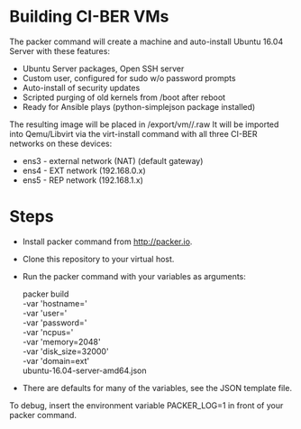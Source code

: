 Building CI-BER VMs
===================

The packer command will create a machine and auto-install Ubuntu 16.04 Server with these features:

* Ubuntu Server packages, Open SSH server
* Custom user, configured for sudo w/o password prompts
* Auto-install of security updates
* Scripted purging of old kernels from /boot after reboot
* Ready for Ansible plays (python-simplejson package installed)

The resulting image will be placed in /export/vm/<my host>/<my host>.raw
It will be imported into Qemu/Libvirt via the virt-install command with all three CI-BER networks on these devices:

* ens3 - external network (NAT) (default gateway)
* ens4 - EXT network (192.168.0.x)
* ens5 - REP network (192.168.1.x)

# Steps

* Install packer command from http://packer.io.
* Clone this repository to your virtual host.
* Run the packer command with your variables as arguments:


    packer build \
      -var 'hostname=<my host>' \
      -var 'user=<my user>' \
      -var 'password=<my password>' \
      -var 'ncpus=<cpu count>' \
      -var 'memory=2048' \
      -var 'disk_size=32000' \
      -var 'domain=ext' \
      ubuntu-16.04-server-amd64.json

* There are defaults for many of the variables, see the JSON template file.

To debug, insert the environment variable PACKER_LOG=1 in front of your packer command.
